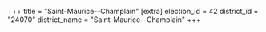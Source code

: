 +++
title = "Saint-Maurice--Champlain"
[extra]
election_id = 42
district_id = "24070"
district_name = "Saint-Maurice--Champlain"
+++
